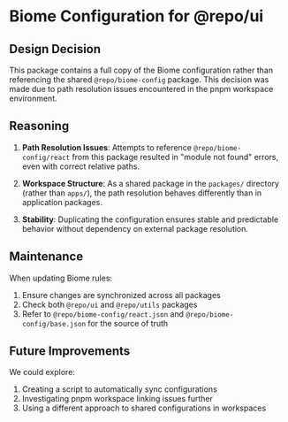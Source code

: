 # Biome Configuration for @repo/ui

## Design Decision

This package contains a full copy of the Biome configuration rather than referencing the shared `@repo/biome-config` package. This decision was made due to path resolution issues encountered in the pnpm workspace environment.

## Reasoning

1. **Path Resolution Issues**: Attempts to reference `@repo/biome-config/react` from this package resulted in "module not found" errors, even with correct relative paths.

2. **Workspace Structure**: As a shared package in the `packages/` directory (rather than `apps/`), the path resolution behaves differently than in application packages.

3. **Stability**: Duplicating the configuration ensures stable and predictable behavior without dependency on external package resolution.

## Maintenance

When updating Biome rules:
1. Ensure changes are synchronized across all packages
2. Check both `@repo/ui` and `@repo/utils` packages
3. Refer to `@repo/biome-config/react.json` and `@repo/biome-config/base.json` for the source of truth

## Future Improvements

We could explore:
1. Creating a script to automatically sync configurations
2. Investigating pnpm workspace linking issues further
3. Using a different approach to shared configurations in workspaces
